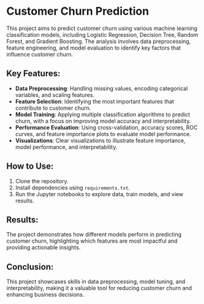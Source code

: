 
# Customer Churn Prediction
This project aims to predict customer churn using various machine learning classification models, including Logistic Regression, Decision Tree, Random Forest, and Gradient Boosting. The analysis involves data preprocessing, feature engineering, and model evaluation to identify key factors that influence customer churn.

## Key Features:
- **Data Preprocessing**: Handling missing values, encoding categorical variables, and scaling features.
- **Feature Selection**: Identifying the most important features that contribute to customer churn.
- **Model Training**: Applying multiple classification algorithms to predict churn, with a focus on improving model accuracy and interpretability.
- **Performance Evaluation**: Using cross-validation, accuracy scores, ROC curves, and feature importance plots to evaluate model performance.
- **Visualizations**: Clear visualizations to illustrate feature importance, model performance, and interpretability.

## How to Use:
1. Clone the repository.
2. Install dependencies using `requirements.txt`.
3. Run the Jupyter notebooks to explore data, train models, and view results.

## Results:
The project demonstrates how different models perform in predicting customer churn, highlighting which features are most impactful and providing actionable insights.

## Conclusion:
This project showcases skills in data preprocessing, model tuning, and interpretability, making it a valuable tool for reducing customer churn and enhancing business decisions.

